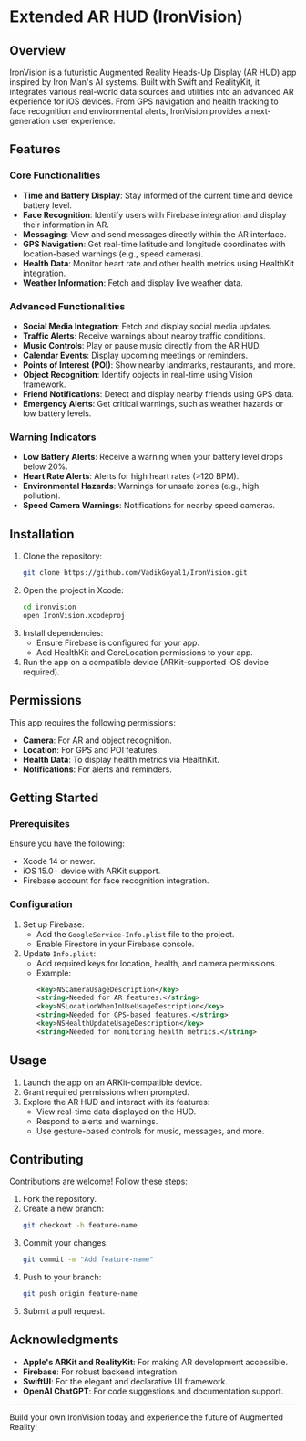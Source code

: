 # Extended AR HUD (IronVision)

## Overview
IronVision is a futuristic Augmented Reality Heads-Up Display (AR HUD) app inspired by Iron Man's AI systems. Built with Swift and RealityKit, it integrates various real-world data sources and utilities into an advanced AR experience for iOS devices. From GPS navigation and health tracking to face recognition and environmental alerts, IronVision provides a next-generation user experience.

## Features

### Core Functionalities
- **Time and Battery Display**: Stay informed of the current time and device battery level.
- **Face Recognition**: Identify users with Firebase integration and display their information in AR.
- **Messaging**: View and send messages directly within the AR interface.
- **GPS Navigation**: Get real-time latitude and longitude coordinates with location-based warnings (e.g., speed cameras).
- **Health Data**: Monitor heart rate and other health metrics using HealthKit integration.
- **Weather Information**: Fetch and display live weather data.

### Advanced Functionalities
- **Social Media Integration**: Fetch and display social media updates.
- **Traffic Alerts**: Receive warnings about nearby traffic conditions.
- **Music Controls**: Play or pause music directly from the AR HUD.
- **Calendar Events**: Display upcoming meetings or reminders.
- **Points of Interest (POI)**: Show nearby landmarks, restaurants, and more.
- **Object Recognition**: Identify objects in real-time using Vision framework.
- **Friend Notifications**: Detect and display nearby friends using GPS data.
- **Emergency Alerts**: Get critical warnings, such as weather hazards or low battery levels.

### Warning Indicators
- **Low Battery Alerts**: Receive a warning when your battery level drops below 20%.
- **Heart Rate Alerts**: Alerts for high heart rates (>120 BPM).
- **Environmental Hazards**: Warnings for unsafe zones (e.g., high pollution).
- **Speed Camera Warnings**: Notifications for nearby speed cameras.

## Installation
1. Clone the repository:
   ```bash
   git clone https://github.com/VadikGoyal1/IronVision.git
   ```
2. Open the project in Xcode:
   ```bash
   cd ironvision
   open IronVision.xcodeproj
   ```
3. Install dependencies:
   - Ensure Firebase is configured for your app.
   - Add HealthKit and CoreLocation permissions to your app.
4. Run the app on a compatible device (ARKit-supported iOS device required).

## Permissions
This app requires the following permissions:
- **Camera**: For AR and object recognition.
- **Location**: For GPS and POI features.
- **Health Data**: To display health metrics via HealthKit.
- **Notifications**: For alerts and reminders.

## Getting Started
### Prerequisites
Ensure you have the following:
- Xcode 14 or newer.
- iOS 15.0+ device with ARKit support.
- Firebase account for face recognition integration.

### Configuration
1. Set up Firebase:
   - Add the `GoogleService-Info.plist` file to the project.
   - Enable Firestore in your Firebase console.
2. Update `Info.plist`:
   - Add required keys for location, health, and camera permissions.
   - Example:
     ```xml
     <key>NSCameraUsageDescription</key>
     <string>Needed for AR features.</string>
     <key>NSLocationWhenInUseUsageDescription</key>
     <string>Needed for GPS-based features.</string>
     <key>NSHealthUpdateUsageDescription</key>
     <string>Needed for monitoring health metrics.</string>
     ```

## Usage
1. Launch the app on an ARKit-compatible device.
2. Grant required permissions when prompted.
3. Explore the AR HUD and interact with its features:
   - View real-time data displayed on the HUD.
   - Respond to alerts and warnings.
   - Use gesture-based controls for music, messages, and more.

## Contributing
Contributions are welcome! Follow these steps:
1. Fork the repository.
2. Create a new branch:
   ```bash
   git checkout -b feature-name
   ```
3. Commit your changes:
   ```bash
   git commit -m "Add feature-name"
   ```
4. Push to your branch:
   ```bash
   git push origin feature-name
   ```
5. Submit a pull request.

## Acknowledgments
- **Apple's ARKit and RealityKit**: For making AR development accessible.
- **Firebase**: For robust backend integration.
- **SwiftUI**: For the elegant and declarative UI framework.
- **OpenAI ChatGPT**: For code suggestions and documentation support.

---

Build your own IronVision today and experience the future of Augmented Reality!

